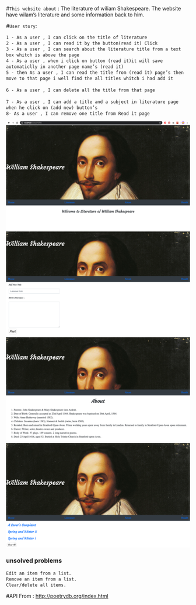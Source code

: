 #`This website about` :
The literature of wiliam Shakespeare. The website have wilam’s literature and some information back to him.

#`User story`:

```
1 - As a user , I can click on the title of literature
2 - As a user , I can read it by the button(read it) Click
3 - As a user , I can search about the literature title from a text box whitch is above the page
4 - As a user , when i click on button (read it)it will save automaticlly in another page name’s (read it)
5 - then As a user , I can read the title from (read it) page’s then move to that page i well find the all titles whitch i had add it

6 - As a user , I can delete all the title from that page

7 - As a user , I can add a title and a subject in literature page when he click on (add new) button’s
8- As a user , I can remove one title from Read it page 
```
![wireframe](1.png)
![wireframe](2.png)
![wireframe](3.png)
![wireframe](4.png)


### unsolved problems

```
Edit an item from a list.
Remove an item from a list.
Clear/delete all items.

```


#API From : http://poetrydb.org/index.html
